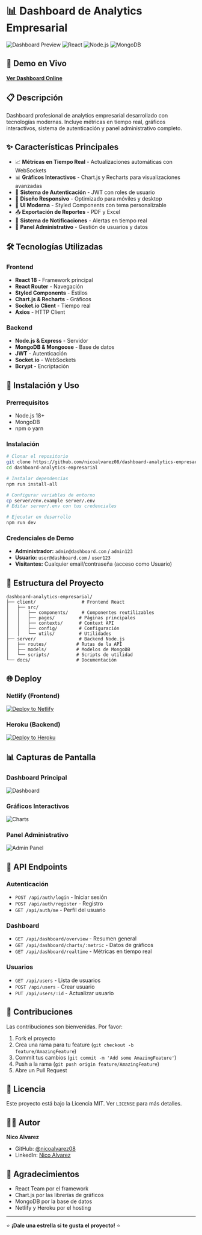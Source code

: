 # 📊 Dashboard de Analytics Empresarial

![Dashboard Preview](https://img.shields.io/badge/Status-Production%20Ready-brightgreen)
![React](https://img.shields.io/badge/React-18.2.0-blue)
![Node.js](https://img.shields.io/badge/Node.js-18+-green)
![MongoDB](https://img.shields.io/badge/MongoDB-Database-green)

## 🚀 **Demo en Vivo**
**[Ver Dashboard Online](https://dashboard-analytics-nicoalvarez08.netlify.app/)**

## 📋 **Descripción**

Dashboard profesional de analytics empresarial desarrollado con tecnologías modernas. Incluye métricas en tiempo real, gráficos interactivos, sistema de autenticación y panel administrativo completo.

## ✨ **Características Principales**

- 📈 **Métricas en Tiempo Real** - Actualizaciones automáticas con WebSockets
- 📊 **Gráficos Interactivos** - Chart.js y Recharts para visualizaciones avanzadas
- 🔐 **Sistema de Autenticación** - JWT con roles de usuario
- 📱 **Diseño Responsivo** - Optimizado para móviles y desktop
- 🎨 **UI Moderna** - Styled Components con tema personalizable
- 📤 **Exportación de Reportes** - PDF y Excel
- 🔔 **Sistema de Notificaciones** - Alertas en tiempo real
- 👥 **Panel Administrativo** - Gestión de usuarios y datos

## 🛠️ **Tecnologías Utilizadas**

### **Frontend**
- **React 18** - Framework principal
- **React Router** - Navegación
- **Styled Components** - Estilos
- **Chart.js & Recharts** - Gráficos
- **Socket.io Client** - Tiempo real
- **Axios** - HTTP Client

### **Backend**
- **Node.js & Express** - Servidor
- **MongoDB & Mongoose** - Base de datos
- **JWT** - Autenticación
- **Socket.io** - WebSockets
- **Bcrypt** - Encriptación

## 🚀 **Instalación y Uso**

### **Prerrequisitos**
- Node.js 18+
- MongoDB
- npm o yarn

### **Instalación**
```bash
# Clonar el repositorio
git clone https://github.com/nicoalvarez08/dashboard-analytics-empresarial.git
cd dashboard-analytics-empresarial

# Instalar dependencias
npm run install-all

# Configurar variables de entorno
cp server/env.example server/.env
# Editar server/.env con tus credenciales

# Ejecutar en desarrollo
npm run dev
```

### **Credenciales de Demo**
- **Administrador:** `admin@dashboard.com` / `admin123`
- **Usuario:** `user@dashboard.com` / `user123`
- **Visitantes:** Cualquier email/contraseña (acceso como Usuario)

## 📁 **Estructura del Proyecto**

```
dashboard-analytics-empresarial/
├── client/                 # Frontend React
│   ├── src/
│   │   ├── components/     # Componentes reutilizables
│   │   ├── pages/         # Páginas principales
│   │   ├── contexts/      # Context API
│   │   ├── config/        # Configuración
│   │   └── utils/         # Utilidades
├── server/                # Backend Node.js
│   ├── routes/           # Rutas de la API
│   ├── models/           # Modelos de MongoDB
│   └── scripts/          # Scripts de utilidad
└── docs/                 # Documentación
```

## 🌐 **Deploy**

### **Netlify (Frontend)**
[![Deploy to Netlify](https://www.netlify.com/img/deploy/button.svg)](https://app.netlify.com/start/deploy?repository=https://github.com/nicoalvarez08/dashboard-analytics-empresarial)

### **Heroku (Backend)**
[![Deploy to Heroku](https://www.herokucdn.com/deploy/button.svg)](https://heroku.com/deploy?template=https://github.com/nicoalvarez08/dashboard-analytics-empresarial)

## 📊 **Capturas de Pantalla**

### **Dashboard Principal**
![Dashboard](https://via.placeholder.com/800x400/4f46e5/ffffff?text=Dashboard+Principal)

### **Gráficos Interactivos**
![Charts](https://via.placeholder.com/800x400/059669/ffffff?text=Gráficos+Interactivos)

### **Panel Administrativo**
![Admin Panel](https://via.placeholder.com/800x400/dc2626/ffffff?text=Panel+Administrativo)

## 🔧 **API Endpoints**

### **Autenticación**
- `POST /api/auth/login` - Iniciar sesión
- `POST /api/auth/register` - Registro
- `GET /api/auth/me` - Perfil del usuario

### **Dashboard**
- `GET /api/dashboard/overview` - Resumen general
- `GET /api/dashboard/charts/:metric` - Datos de gráficos
- `GET /api/dashboard/realtime` - Métricas en tiempo real

### **Usuarios**
- `GET /api/users` - Lista de usuarios
- `POST /api/users` - Crear usuario
- `PUT /api/users/:id` - Actualizar usuario

## 🤝 **Contribuciones**

Las contribuciones son bienvenidas. Por favor:

1. Fork el proyecto
2. Crea una rama para tu feature (`git checkout -b feature/AmazingFeature`)
3. Commit tus cambios (`git commit -m 'Add some AmazingFeature'`)
4. Push a la rama (`git push origin feature/AmazingFeature`)
5. Abre un Pull Request

## 📄 **Licencia**

Este proyecto está bajo la Licencia MIT. Ver `LICENSE` para más detalles.

## 👨‍💻 **Autor**

**Nico Alvarez**
- GitHub: [@nicoalvarez08](https://github.com/nicoalvarez08)
- LinkedIn: [Nico Alvarez](https://linkedin.com/in/nicoalvarez08)

## 🙏 **Agradecimientos**

- React Team por el framework
- Chart.js por las librerías de gráficos
- MongoDB por la base de datos
- Netlify y Heroku por el hosting

---

⭐ **¡Dale una estrella si te gusta el proyecto!** ⭐
